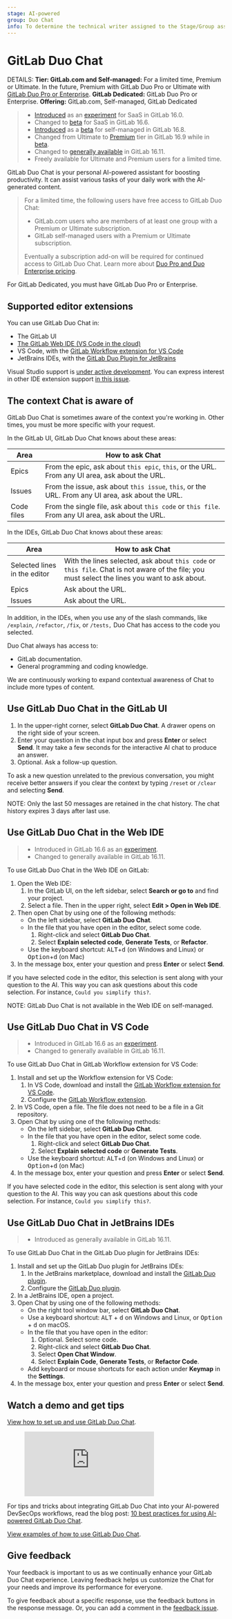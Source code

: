 ```yaml
---
stage: AI-powered
group: Duo Chat
info: To determine the technical writer assigned to the Stage/Group associated with this page, see https://handbook.gitlab.com/handbook/product/ux/technical-writing/#assignments
---
```


# GitLab Duo Chat

DETAILS:
**Tier: GitLab.com and Self-managed:** For a limited time, Premium or Ultimate. In the future, Premium with GitLab Duo Pro or Ultimate with [GitLab Duo Pro or Enterprise](../../subscriptions/subscription-add-ons.md). **GitLab Dedicated:** GitLab Duo Pro or Enterprise.
**Offering:** GitLab.com, Self-managed, GitLab Dedicated

> - [Introduced](https://gitlab.com/gitlab-org/gitlab/-/merge_requests/117695) as an [experiment](../../policy/experiment-beta-support.md#experiment) for SaaS in GitLab 16.0.
> - Changed to [beta](../../policy/experiment-beta-support.md#beta) for SaaS in GitLab 16.6.
> - [Introduced](https://gitlab.com/groups/gitlab-org/-/epics/11251) as a [beta](../../policy/experiment-beta-support.md#beta) for self-managed in GitLab 16.8.
> - Changed from Ultimate to [Premium](https://gitlab.com/gitlab-org/gitlab/-/merge_requests/142808) tier in GitLab 16.9 while in [beta](../../policy/experiment-beta-support.md#beta).
> - Changed to [generally available](../../policy/experiment-beta-support.md#generally-available-ga) in GitLab 16.11.
> - Freely available for Ultimate and Premium users for a limited time.

GitLab Duo Chat is your personal AI-powered assistant for boosting productivity.
It can assist various tasks of your daily work with the AI-generated content.

> For a limited time, the following users have free access to GitLab Duo Chat:
>
> - GitLab.com users who are members of at least one group with a Premium or Ultimate subscription.
> - GitLab self-managed users with a Premium or Ultimate subscription.
>
> Eventually a subscription add-on will be required for continued access to GitLab Duo Chat.
> Learn more about [Duo Pro and Duo Enterprise pricing](https://about.gitlab.com/gitlab-duo/#pricing).

For GitLab Dedicated, you must have GitLab Duo Pro or Enterprise.

## Supported editor extensions

You can use GitLab Duo Chat in:

- The GitLab UI
- [The GitLab Web IDE (VS Code in the cloud)](../project/web_ide/index.md)
- VS Code, with the [GitLab Workflow extension for VS Code](https://marketplace.visualstudio.com/items?itemName=GitLab.gitlab-workflow)
- JetBrains IDEs, with the [GitLab Duo Plugin for JetBrains](https://plugins.jetbrains.com/plugin/22325-gitlab-duo)

Visual Studio support is
[under active development](https://gitlab.com/groups/gitlab-org/editor-extensions/-/epics/22).
You can express interest in other IDE extension support
[in this issue](https://gitlab.com/gitlab-org/editor-extensions/meta/-/issues/78).

## The context Chat is aware of

GitLab Duo Chat is sometimes aware of the context you're working in.
Other times, you must be more specific with your request.

In the GitLab UI, GitLab Duo Chat knows about these areas:

| Area          | How to ask Chat                                                                                                  |
|---------------|------------------------------------------------------------------------------------------------------------------|
| Epics         | From the epic, ask about `this epic`, `this`, or the URL. From any UI area, ask about the URL.                   |
| Issues        | From the issue, ask about `this issue`, `this`, or the URL. From any UI area, ask about the URL.                 |
| Code files    | From the single file, ask about `this code` or `this file`. From any UI area, ask about the URL.                 |

In the IDEs, GitLab Duo Chat knows about these areas:

| Area    | How to ask Chat  |
|---------|------------------|
| Selected lines in the editor | With the lines selected, ask about `this code` or `this file`. Chat is not aware of the file; you must select the lines you want to ask about. |
| Epics   | Ask about the URL. |
| Issues  | Ask about the URL. |

In addition, in the IDEs, when you use any of the slash commands,
like `/explain`, `/refactor`, `/fix`, or `/tests,` Duo Chat has access to the
code you selected.

Duo Chat always has access to:

- GitLab documentation.
- General programming and coding knowledge.

We are continuously working to expand contextual awareness of Chat to include more types of content.

## Use GitLab Duo Chat in the GitLab UI

1. In the upper-right corner, select **GitLab Duo Chat**. A drawer opens on the right side of your screen.
1. Enter your question in the chat input box and press **Enter** or select **Send**. It may take a few seconds for the interactive AI chat to produce an answer.
1. Optional. Ask a follow-up question.

To ask a new question unrelated to the previous conversation, you might receive better answers
if you clear the context by typing `/reset` or `/clear` and selecting **Send**.

NOTE:
Only the last 50 messages are retained in the chat history. The chat history expires 3 days after last use.

## Use GitLab Duo Chat in the Web IDE

> - Introduced in GitLab 16.6 as an [experiment](../../policy/experiment-beta-support.md#experiment).
> - Changed to generally available in GitLab 16.11.

To use GitLab Duo Chat in the Web IDE on GitLab:

1. Open the Web IDE:
   1. In the GitLab UI, on the left sidebar, select **Search or go to** and find your project.
   1. Select a file. Then in the upper right, select **Edit > Open in Web IDE**.
1. Then open Chat by using one of the following methods:
   - On the left sidebar, select **GitLab Duo Chat**.
   - In the file that you have open in the editor, select some code.
     1. Right-click and select **GitLab Duo Chat**.
     1. Select **Explain selected code**, **Generate Tests**, or **Refactor**.
   - Use the keyboard shortcut: <kbd>ALT</kbd>+<kbd>d</kbd> (on Windows and Linux) or <kbd>Option</kbd>+<kbd>d</kbd> (on Mac)
1. In the message box, enter your question and press **Enter** or select **Send**.

If you have selected code in the editor, this selection is sent along with your question to the AI. This way you can ask questions about this code selection. For instance, `Could you simplify this?`.

NOTE:
GitLab Duo Chat is not available in the Web IDE on self-managed.

## Use GitLab Duo Chat in VS Code

> - Introduced in GitLab 16.6 as an [experiment](../../policy/experiment-beta-support.md#experiment).
> - Changed to generally available in GitLab 16.11.

To use GitLab Duo Chat in GitLab Workflow extension for VS Code:

1. Install and set up the Workflow extension for VS Code:
   1. In VS Code, download and install the [GitLab Workflow extension for VS Code](../../editor_extensions/visual_studio_code/index.md).
   1. Configure the [GitLab Workflow extension](../../editor_extensions/visual_studio_code/index.md).
1. In VS Code, open a file. The file does not need to be a file in a Git repository.
1. Open Chat by using one of the following methods:
   - On the left sidebar, select **GitLab Duo Chat**.
   - In the file that you have open in the editor, select some code.
     1. Right-click and select **GitLab Duo Chat**.
     1. Select **Explain selected code** or **Generate Tests**.
   - Use the keyboard shortcut: <kbd>ALT</kbd>+<kbd>d</kbd> (on Windows and Linux) or <kbd>Option</kbd>+<kbd>d</kbd> (on Mac)
1. In the message box, enter your question and press **Enter** or select **Send**.

If you have selected code in the editor, this selection is sent along with your question to the AI. This way you can ask questions about this code selection. For instance, `Could you simplify this?`.

## Use GitLab Duo Chat in JetBrains IDEs

> - Introduced as generally available in GitLab 16.11.

To use GitLab Duo Chat in the GitLab Duo plugin for JetBrains IDEs:

1. Install and set up the GitLab Duo plugin for JetBrains IDEs:
   1. In the JetBrains marketplace, download and install the [GitLab Duo plugin](../../editor_extensions/jetbrains_ide/index.md#download-the-extension).
   1. Configure the [GitLab Duo plugin](../../editor_extensions/jetbrains_ide/index.md#configure-the-extension).
1. In a JetBrains IDE, open a project.
1. Open Chat by using one of the following methods:
   - On the right tool window bar, select **GitLab Duo Chat**.
   - Use a keyboard shortcut: <kbd>ALT</kbd> + <kbd>d</kbd> on Windows and Linux, or
     <kbd>Option</kbd> + <kbd>d</kbd> on macOS.
   - In the file that you have open in the editor:
     1. Optional. Select some code.
     1. Right-click and select **GitLab Duo Chat**.
     1. Select **Open Chat Window**.
     1. Select **Explain Code**, **Generate Tests**, or **Refactor Code**.
   - Add keyboard or mouse shortcuts for each action under **Keymap** in the **Settings**.
1. In the message box, enter your question and press **Enter** or select **Send**.

## Watch a demo and get tips

<div class="video-fallback">
  <a href="https://youtu.be/l6vsd1HMaYA?si=etXpFbj1cBvWyj3_">View how to set up and use GitLab Duo Chat</a>.
</div>
<figure class="video-container">
  <iframe src="https://www.youtube-nocookie.com/embed/l6vsd1HMaYA?si=etXpFbj1cBvWyj3_" frameborder="0" allowfullscreen> </iframe>
</figure>

For tips and tricks about integrating GitLab Duo Chat into your AI-powered DevSecOps workflows,
read the blog post:
[10 best practices for using AI-powered GitLab Duo Chat](https://about.gitlab.com/blog/2024/04/02/10-best-practices-for-using-ai-powered-gitlab-duo-chat/).

[View examples of how to use GitLab Duo Chat](../gitlab_duo_chat/examples.md).

## Give feedback

Your feedback is important to us as we continually enhance your GitLab Duo Chat experience.
Leaving feedback helps us customize the Chat for your needs and improve its performance for everyone.

To give feedback about a specific response, use the feedback buttons in the response message.
Or, you can add a comment in the [feedback issue](https://gitlab.com/gitlab-org/gitlab/-/issues/430124).
